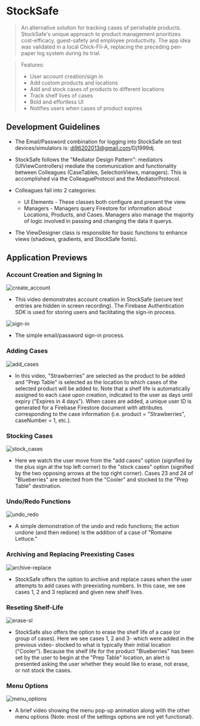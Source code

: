 # StockSafe
> An alternative solution for tracking cases of perishable products. StockSafe's unique approach to product management prioritizes cost-efficacy, guest-safety and employee productivity. The app idea was validated in a local Chick-Fil-A, replacing the preceding pen-paper log system during its trial. 

> Features: 
> * User account creation/sign in
> * Add custom products and locations 
> * Add and stock cases of products to different locations
> * Track shelf lives of cases 
> * Bold and effortless UI 
> * Notifies users when cases of product expires

## Development Guidelines
* The Email/Password combination for logging into StockSafe on test devices/simulators is: dj96202013@gmail.com/Dj1999dj.
* StockSafe follows the "Mediator Design Pattern": mediators (UIViewControllers) mediate the communication and functionality between Colleagues (CaseTables, SelectionViews, managers). This is accomplished via the ColleagueProtocol and the MediatorProtocol.
* Colleagues fall into 2 categories:
  * UI Elements - These classes both configure and present the view.
  * Managers - Managers query Firestore for information about Locations, Products, and Cases. Managers also manage the majority of logic involved in passing and changing the data it querys.

* The ViewDesigner class is responsible for basic functions to enhance views (shadows, gradients, and StockSafe fonts).

## Application Previews
 
### Account Creation and Signing In

![create_account](https://user-images.githubusercontent.com/54407429/165985156-29064b6e-d699-4657-8450-f10f6cb753e4.gif)
* This video demonstrates account creation in StockSafe (secure text entries are hidden in screen recording). The Firebase Authentication SDK is used for storing users and facilitating the sign-in process.

![sign-in](https://user-images.githubusercontent.com/54407429/165985202-10e89706-2632-4356-aee2-6ab40e60a245.gif)
* The simple email/password sign-in process.


### Adding Cases

![add_cases](https://user-images.githubusercontent.com/54407429/165985287-b463f40a-29e5-463c-a74f-e4031f5c9992.gif)
* In this video, "Strawberries" are selected as the product to be added and "Prep Table" is selected as the location to which cases of the selected product will be added to. Note that a shelf life is automatically assigned to each case upon creation, indicated to the user as days until expiry ("Expires in 4 days"). When cases are added, a unique user ID is generated for a  Firebase Firestore document with attributes corresponding to the case information (i.e. product = "Strawberries", caseNumber = 1, etc.).


### Stocking Cases

![stock_cases](https://user-images.githubusercontent.com/54407429/165985338-f2cda3a2-8d15-42fa-ab81-858c5d03fd7b.gif)
* Here we watch the user move from the "add cases" option (signified by the plus sign at the top left corner) to the "stock cases" option (signified by the two opposing arrows at the top right corner). Cases 23 and 24 of "Blueberries" are selected from the "Cooler" and stocked to the "Prep Table" destination.


### Undo/Redo Functions

![undo_redo](https://user-images.githubusercontent.com/54407429/165985419-8cc4563e-57e4-43cb-82b6-a0173289d392.gif)
* A simple demonstration of the undo and redo functions; the action undone (and then redone) is the addition of a case of "Romaine Lettuce."


### Archiving and Replacing Preexisting Cases

![archive-replace](https://user-images.githubusercontent.com/54407429/165985506-1bacaf3d-e3ea-4dca-9a51-11a08356486b.gif)
* StockSafe offers the option to archive and replace cases when the user attempts to add cases with preexisting numbers. In this case, we see cases 1, 2 and 3 replaced and given new shelf lives.


### Reseting Shelf-Life

![erase-sl](https://user-images.githubusercontent.com/54407429/165985625-152ead4f-9e07-4bca-b7a9-83bc5623a655.gif)
* StockSafe also offers the option to erase the shelf life of a case (or group of cases). Here we see cases 1, 2 and 3- which were added in the previous video- stocked to what is typically their initial location ("Cooler"). Because the shelf life for the product "Blueberries" has been set by the user to begin at the "Prep Table" location, an alert is presented asking the user whether they would like to erase, not erase, or not stock the cases.


### Menu Options

![menu_options](https://user-images.githubusercontent.com/54407429/166000533-81d61d13-7ccd-43ae-8a4e-8b1bba55b31f.gif)
* A brief video showing the menu pop-up animation along with the other menu options (Note: most of the settings options are not yet functional).

